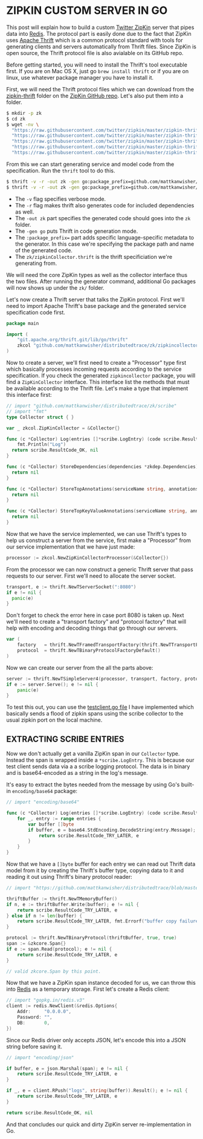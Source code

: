 # ZIPKIN CUSTOM SERVER IN GO

This post will explain how to build a custom [Twitter ZipKin][0] server that pipes data
into [Redis][5]. The protocol part is easily done due to the fact that ZipKin uses [Apache
Thrift][1] which is a common protocol standard with tools for generating clients and
servers automatically from Thrift files. Since ZipKin is open source, the Thrift protocol
file is also avialable on its GitHub repo.

Before getting started, you will need to install the Thrift's tool executable first. If
you are on Mac OS X, just go `brew install thrift` or if you are on linux, use whatever
package manager you have to install it.

First, we will need the Thrift protocol files which we can download from the
[zipkin-thrift][2] folder on the [ZipKin GitHub repo][3]. Let's also put them into a
folder.

```sh
$ mkdir -p zk
$ cd zk
$ wget -nv \
  "https://raw.githubusercontent.com/twitter/zipkin/master/zipkin-thrift/src/main/thrift/com/twitter/zipkin/scribe.thrift" \
  "https://raw.githubusercontent.com/twitter/zipkin/master/zipkin-thrift/src/main/thrift/com/twitter/zipkin/zipkinCollector.thrift" \
  "https://raw.githubusercontent.com/twitter/zipkin/master/zipkin-thrift/src/main/thrift/com/twitter/zipkin/zipkinDependencies.thrift" \
  "https://raw.githubusercontent.com/twitter/zipkin/master/zipkin-thrift/src/main/thrift/com/twitter/zipkin/zipkinCore.thrift" \
  "https://raw.githubusercontent.com/twitter/zipkin/master/zipkin-thrift/src/main/thrift/com/twitter/zipkin/zipkinQuery.thrift"
```

From this we can start generating service and model code from the specification. Run the
`thrift` tool to do this.

```sh
$ thrift -v -r -out zk -gen go:package_prefix=github.com/mattkanwisher/distributedtrace/zk/,package_name=zk zk/zipkinCollector.thrift
$ thrift -v -r -out zk -gen go:package_prefix=github.com/mattkanwisher/distributedtrace/zk/,package_name=zk zk/zipkinCore.thrift
```

* The `-v` flag specifies verbose mode.
* The `-r` flag makes thrift also generates code for included dependencies as well.
* The `-out zk` part specifies the generated code should goes into the `zk` folder.
* The `-gen go` puts Thrift in code generation mode.
* The `:package_prefix=` part adds specific language-specific metadata to the generator.
  In this case we're specifying the package path and name of the generated code.
* The `zk/zipkinCollector.thrift` is the thrift specificiation we're generating from.

We will need the core ZipKin types as well as the collector interface thus the two files.
After running the generator command, additional Go packages will now shows up under the
`zk/` folder.

Let's now create a Thrift server that talks the ZipKin protocol. First we'll need to
import Apache Thrift's base package and the generated service specification code first.

```go
package main

import (
	"git.apache.org/thrift.git/lib/go/thrift"
	zkcol "github.com/mattkanwisher/distributedtrace/zk/zipkincollector"
)
```

Now to create a server, we'll first need to create a "Processor" type first which
basically processes incoming requests according to the service specification. If you check
the generated `zipkincollector` package, you will find a `ZipKinCollector` interface. This
interface list the methods that must be available according to the Thrift file. Let's make
a type that implement this interface first:

```go
// import "github.com/mattkanwisher/distributedtrace/zk/scribe"
// import "fmt"
type Collector struct { }

var _ zkcol.ZipKinCollector = &Collector{}

func (c *Collector) Log(entries []*scribe.LogEntry) (code scribe.ResultCode, e error) {
	fmt.Println("Log")
  return scribe.ResultCode_OK, nil
}

func (c *Collector) StoreDependencies(dependencies *zkdep.Dependencies) error {
  return nil
}

func (c *Collector) StoreTopAnnotations(serviceName string, annotations []string) error {
  return nil
}

func (c *Collector) StoreTopKeyValueAnnotations(serviceName string, annotations []string) error {
  return nil
}
```

Now that we have the service implemented, we can use Thrift's types to help us construct
a server from the service, first make a "Processor" from our service implementation that
we have just made:

```go
processor := zkcol.NewZipKinCollectorProcessor(&Collector{})
```

From the processor we can now construct a generic Thrift server that pass requests to our
server. First we'll need to allocate the server socket.

```go
transport, e := thrift.NewTServerSocket(":8080")
if e != nil {
  panic(e)
}
```

Don't forget to check the error here in case port 8080 is taken up. Next we'll need to
create a "transport factory" and "protocol factory" that will help with encoding and
decoding things that go through our servers.

```go
var (
	factory   = thrift.NewTFramedTransportFactory(thrift.NewTTransportFactory())
	protocol  = thrift.NewTBinaryProtocolFactoryDefault()
)
```

Now we can create our server from the all the parts above:

```go
server := thrift.NewTSimpleServer4(processor, transport, factory, protocol)
if e := server.Serve(); e != nil {
	panic(e)
}
```

To test this out, you can use the [testclient.go file][4] I have implemented which
basically sends a flood of zipkin spans using the scribe collector to the usual zipkin
port on the local machine.

## EXTRACTING SCRIBE ENTRIES

Now we don't actually get a vanilla ZipKin span in our `Collector` type. Instead the span
is wrapped inside a `*scribe.LogEntry`. This is because our test client sends data via a
a scribe logging protocol. The data is in binary and is base64-encoded as a string in the
log's message.

It's easy to extract the bytes needed from the message by using Go's built-in
`encoding/base64` package:

```go
// import "encoding/base64"

func (c *Collector) Log(entries []*scribe.LogEntry) (code scribe.ResultCode, e error) {
	for _, entry := range entries {
		var buffer []byte
		if buffer, e = base64.StdEncoding.DecodeString(entry.Message); e != nil {
			return scribe.ResultCode_TRY_LATER, e
		}
	}
}
```

Now that we have a `[]byte` buffer for each entry we can read out Thrift data model from
it by creating the Thrift's buffer type, copying data to it and reading it out using
Thrift's binary protocol reader:

```go
// import "https://github.com/mattkanwisher/distributedtrace/blob/master/testclient/main.go"

thriftBuffer := thrift.NewTMemoryBuffer()
if n, e := thriftBuffer.Write(buffer); e != nil {
	return scribe.ResultCode_TRY_LATER, e
} else if n != len(buffer) {
	return scribe.ResultCode_TRY_LATER, fmt.Errorf("buffer copy failure.")
}

protocol := thrift.NewTBinaryProtocol(thriftBuffer, true, true)
span := &zkcore.Span{}
if e := span.Read(protocol); e != nil {
	return scribe.ResultCode_TRY_LATER, e
}

// valid zkcore.Span by this point.
```

Now that we have a ZipKin span instance decoded for us, we can throw this into [Redis][5]
as a temporary storage. First let's create a Redis client:

```go
// import "gopkg.in/redis.v3"
client := redis.NewClient(&redis.Options{
	Addr:     "0.0.0.0",
	Password: "",
	DB:       0,
})
```

Since our Redis driver only accepts JSON, let's encode this
into a JSON string before saving it.

```go
// import "encoding/json"

if buffer, e = json.Marshal(span); e != nil {
	return scribe.ResultCode_TRY_LATER, e
}

if _, e = client.RPush("logs", string(buffer)).Result(); e != nil {
	return scribe.ResultCode_TRY_LATER, e
}

return scribe.ResultCode_OK, nil
```

And that concludes our quick and dirty ZipKin server re-implementation in Go.

[0]: https://github.com/twitter/zipkin
[1]: https://thrift.apache.org
[2]: https://github.com/twitter/zipkin/tree/master/zipkin-thrift/src/main/thrift/com/twitter/zipkin
[3]: https://github.com/twitter/zipkin
[4]: https://github.com/mattkanwisher/distributedtrace/blob/master/testclient/main.go
[5]: http://redis.io

